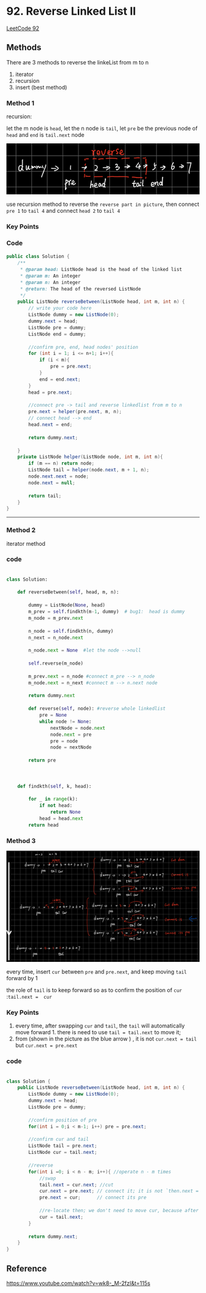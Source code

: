 # 92. Reverse Linked List II    

[LeetCode 92](https://leetcode.com/problems/reverse-linked-list-ii/)


## Methods
There are 3 methods to reverse the linkeList from m to n
1. iterator 
2. recursion 
3. insert (best method)
### Method 1
recursion:

let the m node is `head`, let the n node is `tail`, let `pre` be the previous node of `head` and `end` is `tail.next` node

![](../../Image/Reverse_Linked_List_II.png)

use recursion method to reverse the `reverse part in picture`, then connect `pre 1` to `tail 4` and connect `head 2` to `tail 4`

### Key Points


### Code
```java
public class Solution {
    /**
     * @param head: ListNode head is the head of the linked list 
     * @param m: An integer
     * @param n: An integer
     * @return: The head of the reversed ListNode
     */
    public ListNode reverseBetween(ListNode head, int m, int n) {
        // write your code here
        ListNode dummy = new ListNode(0);
        dummy.next = head;
        ListNode pre = dummy; 
        ListNode end = dummy;
        
        //confirm pre, end, head nodes' position
        for (int i = 1; i <= n+1; i++){
            if (i < m){
                pre = pre.next;     
            }
            end = end.next; 
        }
        head = pre.next;
        
        //connect pre -> tail and reverse linkedlist from m to n
        pre.next = helper(pre.next, m, n);
        // connect head --> end
        head.next = end;  
        
        return dummy.next;
        
    }
    private ListNode helper(ListNode node, int m, int n){
        if (m == n) return node; 
        ListNode tail = helper(node.next, m + 1, n);
        node.next.next = node;
        node.next = null; 
        
        return tail; 
    }
}

```
---------------
### Method 2
iterator method 





### code

```python

class Solution:

    def reverseBetween(self, head, m, n):
         
        dummy = ListNode(None, head)
        m_prev = self.findkth(m-1, dummy)  # bug1:  head is dummy 
        m_node = m_prev.next 
        
        n_node = self.findkth(n, dummy)
        n_next = n_node.next 
        
        n_node.next = None  #let the node -->null
        
        self.reverse(m_node)
        
        m_prev.next = n_node #connect m_pre --> n_node
        m_node.next = n_next #connect m --> n.next node 
        
        return dummy.next  
      
        def reverse(self, node): #reverse whole linkedlist 
            pre = None 
            while node != None:
                nextNode = node.next 
                node.next = pre 
                pre = node 
                node = nextNode
         
        return pre 
            
            
            
    def findkth(self, k, head):
         
        for _ in range(k):
            if not head:
                return None 
            head = head.next 
        return head
```
### Method 3

![](../../Image/Reverse_Linked_List_II_1.png)

every time, insert `cur` between `pre` and `pre.next`, and keep moving `tail` forward by 1

the role of `tail` is to keep forward so as to confirm the position of `cur` :`tail.next =  cur`

### Key Points

1. every time, after swapping `cur` and `tail`, the `tail` will automatically move forward 1. there is need to use `tail = tail.next` to move it; 
2. from (shown in the picture as the blue arrow ) , it is not `cur.next = tail` but `cur.next = pre.next`

### code

```java

class Solution {
    public ListNode reverseBetween(ListNode head, int m, int n) {
        ListNode dummy = new ListNode(0); 
        dummy.next = head; 
        ListNode pre = dummy;
        
        //confirm position of pre
        for(int i = 0;i < m-1; i++) pre = pre.next; 
        
        //confirm cur and tail
        ListNode tail = pre.next;
        ListNode cur = tail.next;
        
        //reverse
        for(int i =0; i < n - m; i++){ //operate n - m times
            //swap
            tail.next = cur.next; //cut
            cur.next = pre.next; // connect it; it is not `then.next = cur.next`
            pre.next = cur;      // connect its pre
            
            //re-locate then; we don't need to move cur, because after swap, cur has been moved
            cur = tail.next;
        }
        
        return dummy.next;
    }
}
```


## Reference
https://www.youtube.com/watch?v=wk8-_M-2fzI&t=115s